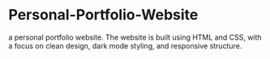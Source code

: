 # Personal-Portfolio-Website
a personal portfolio website. The website is built using HTML and CSS, with a focus on clean design, dark mode styling, and responsive structure.  
